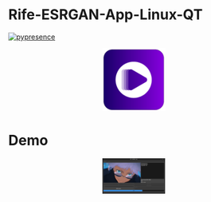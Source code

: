 # Rife-ESRGAN-App-Linux-QT
[![pypresence](https://img.shields.io/badge/using-pypresence-00bb88.svg?style=for-the-badge&logo=discord&logoWidth=20)](https://github.com/qwertyquerty/pypresence)<br/>
<p align=center>
  <img src="https://github.com/TNTwise/Rife-ESRGAN-App-Linux-QT/blob/main/icons/logo%20v1.png" width = "25%">
</p>
<h1>Demo</h1>
<p align=center>
  <img src="https://github.com/TNTwise/Rife-ESRGAN-App-Linux-QT/blob/main/github/Demo.png" width = "25%">
</p>



